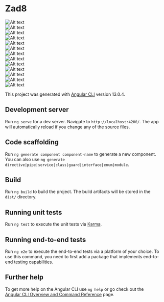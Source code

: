 # Zad8

![Alt text](/ss/ss1.png?raw=true "Optional Title")    
![Alt text](/ss/ss2.png?raw=true "Optional Title")    
![Alt text](/ss/ss3.png?raw=true "Optional Title")    
![Alt text](/ss/ss4.png?raw=true "Optional Title")    
![Alt text](/ss/ss5.png?raw=true "Optional Title")    
![Alt text](/ss/ss6.png?raw=true "Optional Title")    
![Alt text](/ss/ss7.png?raw=true "Optional Title")    
![Alt text](/ss/ss8.png?raw=true "Optional Title")    
![Alt text](/ss/ss9.png?raw=true "Optional Title")    
![Alt text](/ss/ss10.png?raw=true "Optional Title")    
![Alt text](/ss/ss11.png?raw=true "Optional Title")    
![Alt text](/ss/ss12.png?raw=true "Optional Title")    
![Alt text](/ss/ss13.png?raw=true "Optional Title")    



This project was generated with [Angular CLI](https://github.com/angular/angular-cli) version 13.0.4.

## Development server

Run `ng serve` for a dev server. Navigate to `http://localhost:4200/`. The app will automatically reload if you change any of the source files.

## Code scaffolding

Run `ng generate component component-name` to generate a new component. You can also use `ng generate directive|pipe|service|class|guard|interface|enum|module`.

## Build

Run `ng build` to build the project. The build artifacts will be stored in the `dist/` directory.

## Running unit tests

Run `ng test` to execute the unit tests via [Karma](https://karma-runner.github.io).

## Running end-to-end tests

Run `ng e2e` to execute the end-to-end tests via a platform of your choice. To use this command, you need to first add a package that implements end-to-end testing capabilities.

## Further help

To get more help on the Angular CLI use `ng help` or go check out the [Angular CLI Overview and Command Reference](https://angular.io/cli) page.
